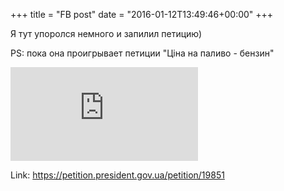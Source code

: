 +++
title = "FB post"
date = "2016-01-12T13:49:46+00:00"
+++

Я тут упоролся немного и запилил петицию)

PS: пока она проигрывает петиции "Ціна на паливо - бензин"

![Phote](https://external.xx.fbcdn.net/safe_image.php?d=AQCo0F91pXNTbY_R&w=130&h=130&url=https%3A%2F%2Fpetition.president.gov.ua%2Fi%2Fshare.png&cfs=1&_nc_hash=AQBZO6o4pKSvtj92)


Link: https://petition.president.gov.ua/petition/19851

